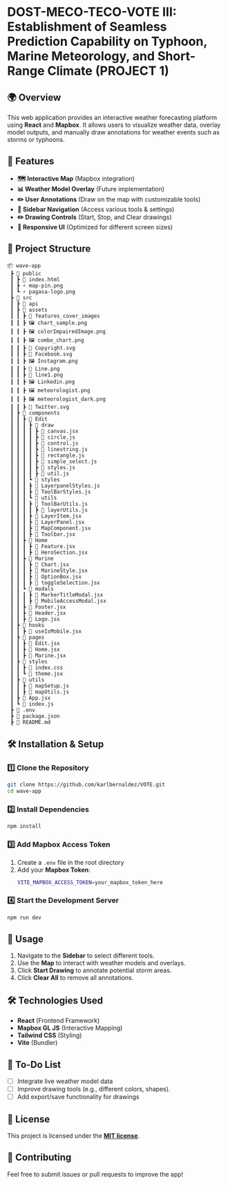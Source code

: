 # DOST-MECO-TECO-VOTE III: Establishment of Seamless Prediction Capability on Typhoon, Marine Meteorology, and Short-Range Climate (PROJECT 1)

## 🌍 Overview
This web application provides an interactive weather forecasting platform using **React** and **Mapbox**. It allows users to visualize weather data, overlay model outputs, and manually draw annotations for weather events such as storms or typhoons.

## 🚀 Features
- **🗺 Interactive Map** (Mapbox integration)
- **📊 Weather Model Overlay** (Future implementation)
- **✏️ User Annotations** (Draw on the map with customizable tools)
- **🔄 Sidebar Navigation** (Access various tools & settings)
- **✏️ Drawing Controls** (Start, Stop, and Clear drawings)
- **🎨 Responsive UI** (Optimized for different screen sizes)

## 📂 Project Structure
```
📦 wave-app
 ┣ 📂 public
 ┃ ┣ 📜 index.html
 ┃ ┣ ⚡ map-pin.png 
 ┃ ┗ ⚡ pagasa-logo.png
 ┣ 📂 src
 ┃ ┣ 📂 api
 ┃ ┣ 📂 assets
 ┃ ┃ ┣ 📂 features_cover_images
 ┃ ┃ ┣ 🖼️ chart_sample.png
 ┃ ┃ ┣ 🖼️ colorImpairedImage.png
 ┃ ┃ ┣ 🖼️ combo_chart.png
 ┃ ┃ ┣ 📄 Copyright.svg
 ┃ ┃ ┣ 📄 Facebook.svg
 ┃ ┃ ┣ 🖼️ Instagram.png
 ┃ ┃ ┣ 📄 Line.png
 ┃ ┃ ┣ 📄 line1.png
 ┃ ┃ ┣ 🖼️ Linkedin.png
 ┃ ┃ ┣ 🖼️ meteorologist.png
 ┃ ┃ ┣ 🖼️ meteorologist_dark.png
 ┃ ┃ ┣ 📄 Twitter.svg
 ┃ ┣ 📂 components
 ┃ ┃ ┣ 📂 Edit
 ┃ ┃ ┃ ┣ 📂 draw
 ┃ ┃ ┃ ┃ ┣ 📜 canvas.jsx
 ┃ ┃ ┃ ┃ ┣ 📜 circle.js
 ┃ ┃ ┃ ┃ ┣ 📜 control.js
 ┃ ┃ ┃ ┃ ┣ 📜 linestring.js
 ┃ ┃ ┃ ┃ ┣ 📜 rectangle.js
 ┃ ┃ ┃ ┃ ┣ 📜 simple_select.js
 ┃ ┃ ┃ ┃ ┣ 📜 styles.js
 ┃ ┃ ┃ ┃ ┣ 📜 util.js
 ┃ ┃ ┃ ┗ 📂 styles
 ┃ ┃ ┃ ┣ 📜 LayerpanelStyles.js
 ┃ ┃ ┃ ┣ 📜 ToolBarStyles.js
 ┃ ┃ ┃ ┗ 📂 utils
 ┃ ┃ ┃ ┣ 📜 ToolBarUtils.js
 ┃ ┃ ┃ ┃ ┣ 📜 layerUtils.js
 ┃ ┃ ┃ ┣ 📜 LayerItem.jsx
 ┃ ┃ ┃ ┣ 📜 LayerPanel.jsx
 ┃ ┃ ┃ ┣ 📜 MapComponent.jsx
 ┃ ┃ ┃ ┣ 📜 Toolbar.jsx
 ┃ ┃ ┣ 📂 Home
 ┃ ┃ ┃ ┣ 📜 Feature.jsx
 ┃ ┃ ┃ ┣ 📜 HeroSection.jsx
 ┃ ┃ ┣ 📂 Marine
 ┃ ┃ ┃ ┣ 📜 Chart.jsx
 ┃ ┃ ┃ ┣ 📜 MarineStyle.jsx
 ┃ ┃ ┃ ┣ 📜 OptionBox.jsx
 ┃ ┃ ┃ ┣ 📜 toggleSelection.jsx
 ┃ ┃ ┗ 📂 modals
 ┃ ┃ ┃ ┣ 📜 MarkerTitleModal.jsx
 ┃ ┃ ┃ ┣ 📜 MobileAccessModal.jsx
 ┃ ┃ ┣ 📜 Footer.jsx
 ┃ ┃ ┣ 📜 Header.jsx
 ┃ ┃ ┣ 📜 Logo.jsx
 ┃ ┣ 📂 hooks
 ┃ ┃ ┣ 📜 useIsMobile.jsx
 ┃ ┣ 📂 pages
 ┃ ┃ ┣ 📜 Edit.jsx
 ┃ ┃ ┣ 📜 Home.jsx
 ┃ ┃ ┣ 📜 Marine.jsx
 ┃ ┣ 📂 styles
 ┃ ┃ ┣ 📜 index.css
 ┃ ┃ ┗ 📜 theme.jsx
 ┃ ┣ 📂 utils
 ┃ ┃ ┣ 📜 mapSetup.js
 ┃ ┃ ┣ 📜 mapUtils.js
 ┃ ┣ 📜 App.jsx
 ┃ ┗ 📜 index.js
 ┣ 📜 .env
 ┣ 📜 package.json
 ┣ 📜 README.md
```

## 🛠 Installation & Setup
### 1️⃣ Clone the Repository
```sh
git clone https://github.com/karlbernaldez/VOTE.git
cd wave-app
```

### 2️⃣ Install Dependencies
```sh
npm install
```

### 3️⃣ Add Mapbox Access Token
1. Create a `.env` file in the root directory
2. Add your **Mapbox Token**:
   ```sh
   VITE_MAPBOX_ACCESS_TOKEN=your_mapbox_token_here
   ```

### 4️⃣ Start the Development Server
```sh
npm run dev
```

## 🎨 Usage
1. Navigate to the **Sidebar** to select different tools.
2. Use the **Map** to interact with weather models and overlays.
3. Click **Start Drawing** to annotate potential storm areas.
4. Click **Clear All** to remove all annotations.

## 🛠 Technologies Used
- **React** (Frontend Framework)
- **Mapbox GL JS** (Interactive Mapping)
- **Tailwind CSS** (Styling)
- **Vite** (Bundler)

## 📝 To-Do List
- [ ] Integrate live weather model data
- [ ] Improve drawing tools (e.g., different colors, shapes).
- [ ] Add export/save functionality for drawings

## 📜 License
This project is licensed under the **[MIT license](https://github.com/karlbernaldez/Vote-wave/blob/main/LICENSE)**.

## 🙌 Contributing
Feel free to submit issues or pull requests to improve the app!
